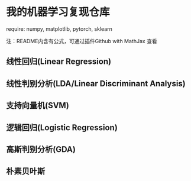 # 我的机器学习复现仓库
require: numpy, matplotlib, pytorch, sklearn

注：README内含有公式，可通过插件Github with MathJax 查看
## 线性回归(Linear Regression)
## 线性判别分析(LDA/Linear Discriminant Analysis)
## 支持向量机(SVM)
## 逻辑回归(Logistic Regression)
## 高斯判别分析(GDA)
## 朴素贝叶斯